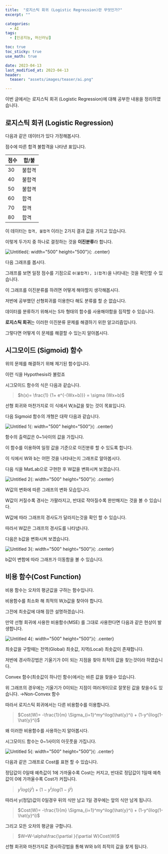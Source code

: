 ```yaml
---
title:  "로지스틱 회귀 (Logistic Regression)란 무엇인가?" 
excerpt: ""

categories:
  - AI
tags:
  - [인공지능, 머신러닝]

toc: true
toc_sticky: true
use_math: true

date: 2023-04-13
last_modified_at: 2023-04-13
header: 
  teaser: "assets/images/teaser/ai.png"

---
```



이번 글에서는 로지스틱 회귀 (Logistic Regression)에 대해 공부한 내용을 정리하였습니다.

## 로지스틱 회귀 (Logistic Regression)

다음과 같은 데이터가 있다 가정해봅시다.

점수에 따른 합격 불합격을 나타낸 표입니다.

| 점수 | 합/불 |
| --- | --- |
| 30 | 불합격 |
| 40 | 불합격 |
| 50 | 불합격 |
| 60 | 합격 |
| 70 | 합격 |
| 80 | 합격 |

이 데이터는 `합격, 불합격` 이라는 2가지 결과 값을 가지고 있습니다.

이렇게 두가지 중 하나로 결정하는 것을 **이진분류**라 합니다.

![Untitled](https://user-images.githubusercontent.com/80799025/231719987-4734c94b-d94a-4c63-ad8b-79cc2b20fbd4.png){: width="500" height="500"}{: .center}

다음 그래프를 봅시다.

그래프를 보면 일정 점수를 기점으로 `0(불합격), 1(합격)`을 나타내는 것을 확인할 수 있습니다.

이 그래프를 이진분류를 하려면 어떻게 해야할지 생각해봅시다.

저번에 공부했던 선형회귀를 이용한다 해도 분류를 할 순 없습니다.

데이터를 분류하기 위해서는 S자 형태의 함수를 사용해야함을 짐작할 수 있습니다.

**로지스틱 회귀**는 이러한 이진분류 문제를 해결하기 위한 알고리즘입니다.

그렇다면 어떻게 이 문제를 해결할 수 있는지 알아봅시다.

## 시그모이드 (Sigmoid) 함수

위의 문제를 해결하기 위해 제기된 함수입니다.

이런 식을 Hypothesis라 불렀죠

시그모이드 함수의 식은 다음과 같습니다.


>$h(x)= \frac{1} {1+ e^{-(Wx+b)}} = \sigma (Wx+b)$

선형 회귀와 마찬가지로 이 식에서 W,b값을 찾는 것이 목표입니다.

다음 Sigmoid 함수의 개형은 대략 다음과 같습니다.

![Untitled 1](https://user-images.githubusercontent.com/80799025/231720064-1474c78e-aa9b-4535-8fd8-212271afbed3.png){: width="500" height="500"}{: .center}

함수의 출력값은 0~1사이의 값을 가집니다.

이 함수를 이용하여 일정 값을 기준으로 이진분류 할 수 있도록 합니다.

이 식에서 W와 b는 어떤 것을 나타내는지 그래프로 알아봅시다.

다음 식을 MatLab으로 구현한 후 W값을 변화시켜 보겠습니다.

![Untitled 2](https://user-images.githubusercontent.com/80799025/231720143-24543884-661e-412a-9271-b35ba656050d.png){: width="500" height="500"}{: .center}

W값의 변화에 따른 그래프의 변화 모습입니다.

W값이 커질수록 경사는 가팔라지고, 반대로 작아질수록 완만해지는 것을 볼 수 있습니다.

W값에 따라 그래프의 경사도가 달라지는것을 확인 할 수 있습니다.

따라서 W값은 그래프의 경사도를 나타냅니다.

다음은 b값을 변화시켜 보겠습니다.

![Untitled 3](https://user-images.githubusercontent.com/80799025/231720165-a5d3c481-214f-4495-877f-72e4251d658f.png){: width="500" height="500"}{: .center}

b값이 변함에 따라 그래프가 이동함을 볼 수 있습니다.

## 비용 함수(Cost Function)

비용 함수는 오차의 평균값을 구하는 함수입니다.

비용함수를 최소화 해 최적의 W,b값을 찾아야 합니다.

그전에 최솟값에 대해 잠깐 설명하겠습니다.

만약 선형 회귀에 사용한 비용함수(MSE) 를 그대로 사용한다면 다음과 같은 현상이 발생합니다.

![Untitled 4](https://user-images.githubusercontent.com/80799025/231720204-22b8e651-fcc8-457d-b7f0-8f55a9be1edd.png){: width="500" height="500"}{: .center}

최솟값을 구할때는 전역(Global) 최솟값, 지역(Local) 최솟값이 존재합니다.

저번에 경사하강법은 기울기가 0이 되는 지점을 찾아 최적의 값을 찾는것이라 하였습니다.

Convex 함수(최솟값이 하나인 함수)에서는 바른 값을 찾을수 있습니다. 

위 그래프의 경우에는 기울기가 0이되는 지점이 여러개이므로 잘못된 값을 찾을수도 있습니다. →Non-Convex 함수

따라서 로지스틱 회귀에서는 다른 비용함수를 이용합니다.

>$Cost(W)= -\frac{1}{m} \Sigma_{i=1}^my^ilog(\hat{y}^i) + (1-y^i)log(1-\hat{y}^i)$

왜 이러한 비용함수를 사용하는지 알아봅시다.

시그모이드 함수는 0~1사이의 아웃풋을 가집니다.

![Untitled 5](https://user-images.githubusercontent.com/80799025/231720235-e7198f72-fa25-43a5-ad8d-8477ae356da4.png){: width="500" height="500"}{: .center}

다음과 같은 그래프로 Cost를 표현 할 수 있습니다.

정답값이 0일때 예측값이 1에 가까울수록 Cost는 커지고, 반대로 정답값이 1일때 예측값이 0에 가까울수록 Cost가 커집니다.

>$y^ilog(\hat{y}^i) + (1-y^i)log(1-\hat{y}^i)$

따라서 y(정답)값이 0일경우 뒤의 식만 남고 1일 경우에는 앞의 식만 남게 됩니다.

>$Cost(W)= -\frac{1}{m} \Sigma_{i=1}^my^ilog(\hat{y}^i) + (1-y^i)log(1-\hat{y}^i)$

그리고 모든 오차의 평균을 구합니다.

>$W=W-\alpha\frac{\partial }{\partial W}Cost(W)$

선형 회귀와 마찬가지로 경사하강법을 통해 W와 b의 최적의 값을 찾게 됩니다.
